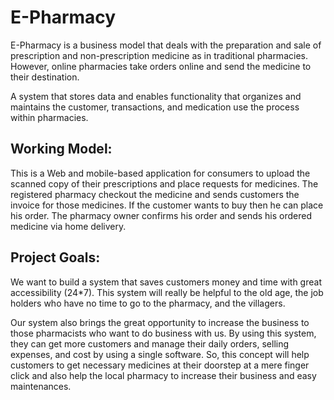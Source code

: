 # E-Pharmacy

E-Pharmacy is a business model that deals with the preparation and sale of prescription and non-prescription medicine as in traditional pharmacies. However, online pharmacies take orders online and send the medicine to their destination.

A system that stores data and enables functionality that organizes and maintains the customer, transactions, and medication use the process within pharmacies.

## Working Model:

This is a Web and mobile-based application for consumers to upload the scanned copy of their prescriptions and place requests for medicines. The registered pharmacy checkout the medicine and sends customers the invoice for those medicines. If the customer wants to buy then he can place his order. The pharmacy owner confirms his order and sends his ordered medicine via home delivery.

## Project Goals:

We want to build a system that saves customers money and time with great accessibility (24\*7). This system will really be helpful to the old age, the job holders who have no time to go to the pharmacy, and the villagers.

Our system also brings the great opportunity to increase the business to those pharmacists who want to do business with us. By using this system, they can get more customers and manage their daily orders, selling expenses, and cost by using a single software.
So, this concept will help customers to get necessary medicines at their doorstep at a mere finger click and also help the local pharmacy to increase their business and easy maintenances.
